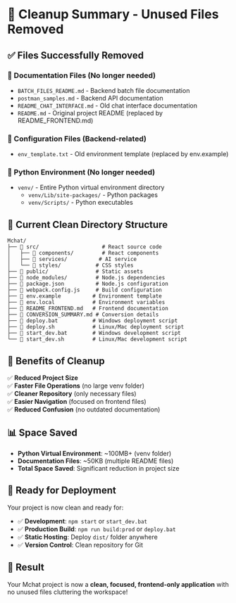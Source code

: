 # 🧹 Cleanup Summary - Unused Files Removed

## ✅ Files Successfully Removed

### 📄 Documentation Files (No longer needed)
- `BATCH_FILES_README.md` - Backend batch file documentation
- `postman_samples.md` - Backend API documentation  
- `README_CHAT_INTERFACE.md` - Old chat interface documentation
- `README.md` - Original project README (replaced by README_FRONTEND.md)

### 🔧 Configuration Files (Backend-related)
- `env_template.txt` - Old environment template (replaced by env.example)

### 🐍 Python Environment (No longer needed)
- `venv/` - Entire Python virtual environment directory
  - `venv/Lib/site-packages/` - Python packages
  - `venv/Scripts/` - Python executables

## 📁 Current Clean Directory Structure

```
Mchat/
├── 📁 src/                    # React source code
│   ├── 📁 components/         # React components
│   ├── 📁 services/          # AI service
│   └── 📁 styles/           # CSS styles
├── 📁 public/               # Static assets
├── 📁 node_modules/         # Node.js dependencies
├── 📄 package.json          # Node.js configuration
├── 📄 webpack.config.js     # Build configuration
├── 📄 env.example          # Environment template
├── 📄 env.local            # Environment variables
├── 📄 README_FRONTEND.md   # Frontend documentation
├── 📄 CONVERSION_SUMMARY.md # Conversion details
├── 🚀 deploy.bat           # Windows deployment script
├── 🚀 deploy.sh            # Linux/Mac deployment script
├── 🚀 start_dev.bat        # Windows development script
└── 🚀 start_dev.sh         # Linux/Mac development script
```

## 🎯 Benefits of Cleanup

✅ **Reduced Project Size**  
✅ **Faster File Operations** (no large venv folder)  
✅ **Cleaner Repository** (only necessary files)  
✅ **Easier Navigation** (focused on frontend files)  
✅ **Reduced Confusion** (no outdated documentation)  

## 📊 Space Saved

- **Python Virtual Environment**: ~100MB+ (venv folder)
- **Documentation Files**: ~50KB (multiple README files)
- **Total Space Saved**: Significant reduction in project size

## 🚀 Ready for Deployment

Your project is now clean and ready for:
- ✅ **Development**: `npm start` or `start_dev.bat`
- ✅ **Production Build**: `npm run build:prod` or `deploy.bat`
- ✅ **Static Hosting**: Deploy `dist/` folder anywhere
- ✅ **Version Control**: Clean repository for Git

## 🎉 Result

Your Mchat project is now a **clean, focused, frontend-only application** with no unused files cluttering the workspace!
